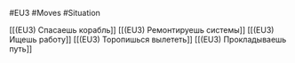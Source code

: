 #EU3 #Moves #Situation 

[[(EU3) Спасаешь корабль]]
[[(EU3) Ремонтируешь системы]]
[[(EU3) Ищешь работу]]
[[(EU3) Торопишься вылететь]]
[[(EU3) Прокладываешь путь]]